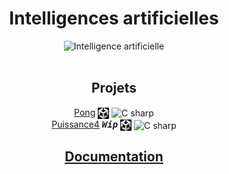 <h1 align="center"><b>Intelligences artificielles</b></h1>

<div align="center"> 
    <img src="https://maze-guru.oss-accelerate.aliyuncs.com/image/49B61D87B16390CF3F2F2FADDF2D2DED-01.jpg" alt="Intelligence artificielle" title="Intelligence artificielle" height="500px">
    <br>
    <br>

## **Projets**
[Pong](projects/pong) <img align="center" src="assets/images/unity.png" alt="Unity" title="Unity" widht="auto" height="18px"> <img align="center" src="https://upload.wikimedia.org/wikipedia/commons/b/bd/Logo_C_sharp.svg" alt="C sharp" title="C sharp" widht="auto" height="18px">  
[Puissance4](projects/p4) <kbd>_**Wip**_</kbd> <img align="center" src="assets/images/unity.png" alt="Unity" title="Unity" widht="auto" height="18px"> <img align="center" src="https://upload.wikimedia.org/wikipedia/commons/b/bd/Logo_C_sharp.svg" alt="C sharp" title="C sharp" widht="auto" height="18px">  
<!-- [Taxi autonome](projects/practice1) **_<kbd>Soon</kbd>_** <img align="center" src="https://github.com/MiKL5/Python/raw/master/src/images/Python-logo-notext.svg" alt="Python" title="Python" widht="auto" height="18px">   -->
<!-- [Casse-briques](projects/brickBreaker) **_<kbd>Soon</kbd>_** <img align="center" src="https://github.com/MiKL5/Python/raw/master/src/images/Python-logo-notext.svg" alt="Python" title="Python" widht="auto" height="18px">   -->
## [**Documentation**](Docs)


</div>

